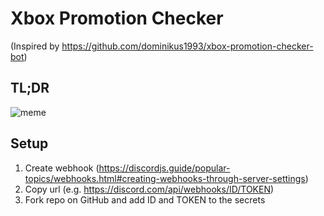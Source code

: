 # Xbox Promotion Checker

(Inspired by https://github.com/dominikus1993/xbox-promotion-checker-bot)

## TL;DR

![meme](https://i.redd.it/o6xypg00uac91.png)

## Setup

1. Create webhook (https://discordjs.guide/popular-topics/webhooks.html#creating-webhooks-through-server-settings)
2. Copy url (e.g. https://discord.com/api/webhooks/ID/TOKEN)
3. Fork repo on GitHub and add ID and TOKEN to the secrets
